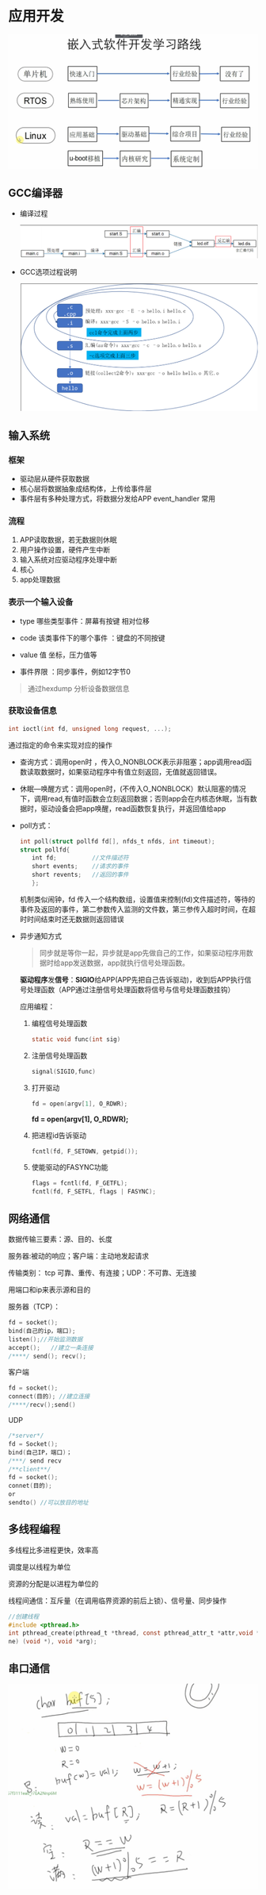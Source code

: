 # 应用开发

![image-20230323182242964](%E5%BA%94%E7%94%A8%E5%BC%80%E5%8F%91.assets/image-20230323182242964.png)

## GCC编译器

- 编译过程

  ![image-20230326151205778](应用开发.assets/image-20230326151205778.png)

- GCC选项过程说明

  ![image-20230326151311784](应用开发.assets/image-20230326151311784.png)

## 输入系统

### 框架

- 驱动层从硬件获取数据
- 核心层将数据抽象成结构体，上传给事件层
- 事件层有多种处理方式，将数据分发给APP event_handler 常用

### 流程

1. APP读取数据，若无数据则休眠
2. 用户操作设置，硬件产生中断
3. 输入系统对应驱动程序处理中断
4. 核心
5. app处理数据

### 表示一个输入设备

- type 哪些类型事件：屏幕有按键 相对位移

- code 该类事件下的哪个事件 ：键盘的不同按键

- value 值 坐标，压力值等

- 事件界限 ：同步事件，例如12字节0


> 通过hexdump 分析设备数据信息

### 获取设备信息

```c
int ioctl(int fd, unsigned long request, ...);
```

通过指定的命令来实现对应的操作

- 查询方式：调用open时 ，传入O_NONBLOCK表示非阻塞；app调用read函数读取数据时，如果驱动程序中有值立刻返回，无值就返回错误。

- 休眠—唤醒方式：调用open时，(不传入O_NONBLOCK）默认阻塞的情况下，调用read,有值时函数会立刻返回数据；否则app会在内核态休眠，当有数据时，驱动设备会把app唤醒，read函数恢复执行，并返回值给app

- poll方式：

  ```c
  int poll(struct pollfd fd[], nfds_t nfds, int timeout);
  struct pollfd{
  　　int fd;          //文件描述符
  　　short events;    //请求的事件
  　　short revents;   //返回的事件
  　　};
  ```

  机制类似闹钟，fd 传入一个结构数组，设置值来控制(fd)文件描述符，等待的事件及返回的事件，第二参数传入监测的文件数，第三参传入超时时间，在超时时间结束时还无数据则返回错误

- 异步通知方式

  > 同步就是等你一起，异步就是app先做自己的工作，如果驱动程序用数据时给app发送数据，app就执行信号处理函数。

  **驱动程序**发**信号**：**SIGIO**给APP(APP先把自己告诉驱动)，收到后APP执行信号处理函数（APP通过注册信号处理函数将信号与信号处理函数挂钩）

  应用编程：

  1. 编程信号处理函数

     ```c
     static void func(int sig)
     ```

  2. 注册信号处理函数

     ```c
     signal(SIGIO,func)
     ```

  3. 打开驱动

     ```c
     fd = open(argv[1], O_RDWR);
     ```

     **fd = open(argv[1], O_RDWR);**

  4. 把进程id告诉驱动

     ```c
     fcntl(fd, F_SETOWN, getpid());
     ```

  5. 使能驱动的FASYNC功能

     ```c
     flags = fcntl(fd, F_GETFL);
     fcntl(fd, F_SETFL, flags | FASYNC);
     ```

## 网络通信

数据传输三要素：源、目的、长度

服务器:被动的响应；客户端：主动地发起请求

传输类别： tcp 可靠、重传、有连接；UDP：不可靠、无连接

用端口和ip来表示源和目的



服务器（TCP）：

```c
fd = socket();
bind(自己的ip，端口);
listen();//开始监测数据
accept();   //建立一条连接
/****/ send(); recv();
```

客户端

```c
fd = socket();
connect(目的); //建立连接
/****/recv();send()
```

UDP

```c
/*server*/
fd = Socket();
bind(自己IP，端口)；
/***/ send recv
/**client**/
fd = socket();
connet(目的);
or
sendto() //可以放目的地址

```



## 多线程编程

多线程比多进程更快，效率高

调度是以线程为单位

资源的分配是以进程为单位的

线程间通信：互斥量（在调用临界资源的前后上锁）、信号量、同步操作

```c
//创建线程
#include <pthread.h>
int pthread_create(pthread_t *thread, const pthread_attr_t *attr,void *(*start_routi
ne) (void *), void *arg);
```

## 串口通信

![image-20230424002129075](应用开发.assets/image-20230424002129075.png)